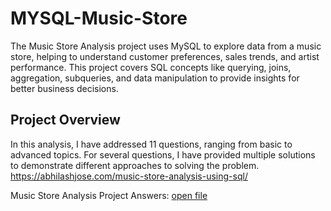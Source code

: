 # MYSQL-Music-Store
The Music Store Analysis project uses MySQL to explore data from a music store, helping to understand customer preferences, sales trends, and artist performance. This project covers SQL concepts like querying, joins, aggregation, subqueries, and data manipulation to provide insights for better business decisions.

## Project Overview

In this analysis, I have addressed 11 questions, ranging from basic to advanced topics. For several questions, I have provided multiple solutions to demonstrate different approaches to solving the problem. 
https://abhilashjose.com/music-store-analysis-using-sql/


 Music Store Analysis Project Answers: [open file](https://github.com/Abhilash-Jose/MYSQL-Music-Store-Analysis/blob/main/Music%20Store%20Latest%20Answer.sql)
